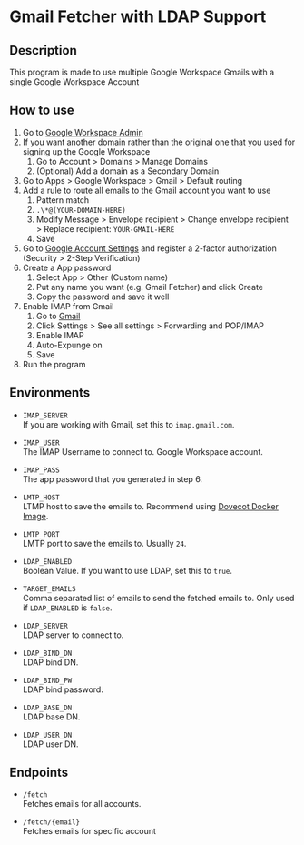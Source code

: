 # Gmail Fetcher with LDAP Support

## Description

This program is made to use multiple Google Workspace Gmails with a single Google Workspace Account

## How to use

1. Go to [Google Workspace Admin](https://admin.google.com)
2. If you want another domain rather than the original one that you used for signing up the Google Workspace
   1. Go to Account > Domains > Manage Domains
   2. (Optional) Add a domain as a Secondary Domain
3. Go to Apps > Google Workspace > Gmail > Default routing
4. Add a rule to route all emails to the Gmail account you want to use
   1. Pattern match
   2. `.\*@(YOUR-DOMAIN-HERE)`
   3. Modify Message > Envelope recipient > Change envelope recipient > Replace recipient: `YOUR-GMAIL-HERE`
   4. Save
5. Go to [Google Account Settings](https://myaccount.google.com) and register a 2-factor authorization (Security > 2-Step Verification)
6. Create a App password
   1. Select App > Other (Custom name)
   2. Put any name you want (e.g. Gmail Fetcher) and click Create
   3. Copy the password and save it well
7. Enable IMAP from Gmail
   1. Go to [Gmail](https://mail.google.com)
   2. Click Settings > See all settings > Forwarding and POP/IMAP
   3. Enable IMAP
   4. Auto-Expunge on
   5. Save
8. Run the program

## Environments

- `IMAP_SERVER`  
  If you are working with Gmail, set this to `imap.gmail.com`.

- `IMAP_USER`  
  The IMAP Username to connect to. Google Workspace account.

- `IMAP_PASS`  
  The app password that you generated in step 6.

- `LMTP_HOST`  
  LTMP host to save the emails to. Recommend using [Dovecot Docker Image](https://hub.docker.com/r/dovecot/dovecot/).

- `LMTP_PORT`  
  LMTP port to save the emails to. Usually `24`.

- `LDAP_ENABLED`  
  Boolean Value. If you want to use LDAP, set this to `true`.

- `TARGET_EMAILS`  
  Comma separated list of emails to send the fetched emails to. Only used if `LDAP_ENABLED` is `false`.

- `LDAP_SERVER`  
  LDAP server to connect to.

- `LDAP_BIND_DN`  
  LDAP bind DN.

- `LDAP_BIND_PW`  
  LDAP bind password.

- `LDAP_BASE_DN`  
  LDAP base DN.

- `LDAP_USER_DN`  
  LDAP user DN.

## Endpoints

- `/fetch`  
  Fetches emails for all accounts.

- `/fetch/{email}`  
  Fetches emails for specific account
